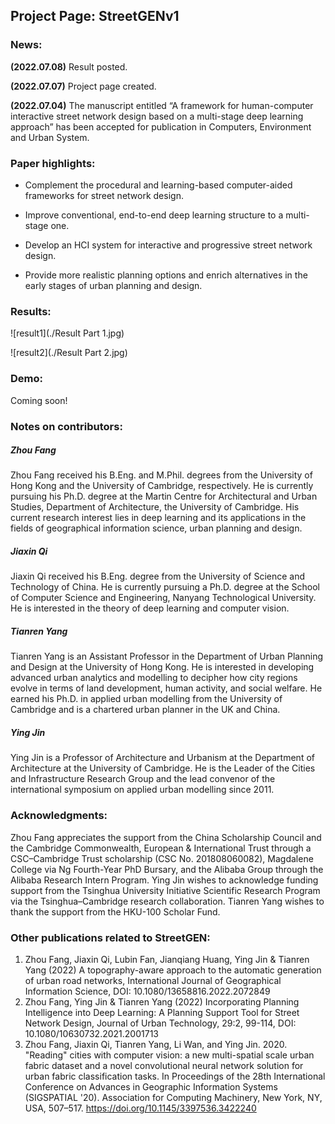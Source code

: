 ## Project Page: StreetGENv1
### News:

**(2022.07.08)** Result posted.

**(2022.07.07)** Project page created.

**(2022.07.04)** The manuscript entitled “A framework for human-computer interactive street network design based on a multi-stage deep learning approach” has been accepted for publication in Computers, Environment and Urban System.

### Paper highlights:

- Complement the procedural and learning-based computer-aided frameworks for street network design.

- Improve conventional, end-to-end deep learning structure to a multi-stage one.

- Develop an HCI system for interactive and progressive street network design.

- Provide more realistic planning options and enrich alternatives in the early stages of urban planning and design.

### Results: 

![result1](./Result Part 1.jpg)

![result2](./Result Part 2.jpg)

### Demo: 

Coming soon!

### Notes on contributors:

##### Zhou Fang

Zhou Fang received his B.Eng. and M.Phil. degrees from the University of Hong Kong and the University of Cambridge, respectively. He is currently pursuing his Ph.D. degree at the Martin Centre for Architectural and Urban Studies, Department of Architecture, the University of Cambridge. His current research interest lies in deep learning and its applications in the fields of geographical information science, urban planning and design.

##### Jiaxin Qi

Jiaxin Qi received his B.Eng. degree from the University of Science and Technology of China. He is currently pursuing a Ph.D. degree at the School of Computer Science and Engineering, Nanyang Technological University. He is interested in the theory of deep learning and computer vision.

##### Tianren Yang

Tianren Yang is an Assistant Professor in the Department of Urban Planning and Design at the University of Hong Kong. He is interested in developing advanced urban analytics and modelling to decipher how city regions evolve in terms of land development, human activity, and social welfare. He earned his Ph.D. in applied urban modelling from the University of Cambridge and is a chartered urban planner in the UK and China.

##### Ying Jin

Ying Jin is a Professor of Architecture and Urbanism at the Department of Architecture at the University of Cambridge. He is the Leader of the Cities and Infrastructure Research Group and the lead convenor of the international symposium on applied urban modelling since 2011.

### Acknowledgments:

Zhou Fang appreciates the support from the China Scholarship Council and the Cambridge Commonwealth, European & International Trust through a CSC–Cambridge Trust scholarship (CSC No. 201808060082), Magdalene College via Ng Fourth-Year PhD Bursary, and the Alibaba Group through the Alibaba Research Intern Program. Ying Jin wishes to acknowledge funding support from the Tsinghua University Initiative Scientific Research Program via the Tsinghua–Cambridge research collaboration. Tianren Yang wishes to thank the support from the HKU-100 Scholar Fund.

### Other publications related to StreetGEN:

1.	Zhou Fang, Jiaxin Qi, Lubin Fan, Jianqiang Huang, Ying Jin & Tianren Yang (2022) A topography-aware approach to the automatic generation of urban road networks, International Journal of Geographical Information Science, DOI: 10.1080/13658816.2022.2072849
2.	Zhou Fang, Ying Jin & Tianren Yang (2022) Incorporating Planning Intelligence into Deep Learning: A Planning Support Tool for Street Network Design, Journal of Urban Technology, 29:2, 99-114, DOI: 10.1080/10630732.2021.2001713
3.	Zhou Fang, Jiaxin Qi, Tianren Yang, Li Wan, and Ying Jin. 2020. "Reading" cities with computer vision: a new multi-spatial scale urban fabric dataset and a novel convolutional neural network solution for urban fabric classification tasks. In Proceedings of the 28th International Conference on Advances in Geographic Information Systems (SIGSPATIAL '20). Association for Computing Machinery, New York, NY, USA, 507–517. https://doi.org/10.1145/3397536.3422240
